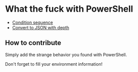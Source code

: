 # What the fuck with PowerShell

* [Condition sequence](Condition-Sequence.md)
* [Convert to JSON with depth](Convert-To-Json-With-Depth.md)

## How to contribute

Simply add the strange behavior you found with PowerShell.

Don't forget to fill your environment information!